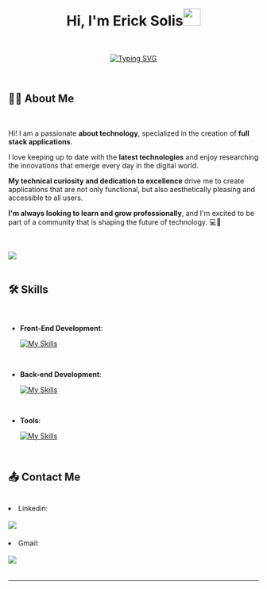 <h1 align="center"><b>Hi, I'm Erick Solis</b><img src="https://media.giphy.com/media/hvRJCLFzcasrR4ia7z/giphy.gif" width="35"></h1>
<!--  -->

<br>

<p align="center">
<a href="#"><img src="https://readme-typing-svg.herokuapp.com?font=Georgia&size=28&pause=1000&color=5A83BD&width=435&lines=Full+Stack+Developer...+%F0%9F%92%BB+" alt="Typing SVG" /></a>
</p>

<br>

## 👨‍💻 **About Me**

<br>

Hi! I am a passionate **about technology**, specialized in the creation of **full stack applications**.

I love keeping up to date with the **latest technologies** and enjoy researching the innovations that emerge every day in the digital world.

**My technical curiosity and dedication to excellence** drive me to create applications that are not only functional, but also aesthetically pleasing and accessible to all users.

**I'm always looking to learn and grow professionally**, and I'm excited to be part of a community that is shaping the future of technology. 💻🚀

<br>

<img src="https://user-images.githubusercontent.com/73097560/115834477-dbab4500-a447-11eb-908a-139a6edaec5c.gif"><br><br>

## 🛠 <b> Skills</b>

<br>

<p align="center">
    
- **Front-End Development**:
  <br>

  [![My Skills](https://skillicons.dev/icons?i=html,css,js)](#)

  <br>

- **Back-end Development**:
  <br>

  [![My Skills](https://skillicons.dev/icons?i=nodejs,java)](#)

  <br>

- **Tools**:
  <br>

  [![My Skills](https://skillicons.dev/icons?i=vscode,figma,postman,git,github)](#)

  <br>

## 📤 <b> Contact Me </b>

<br>
<li align='left'>
 Linkedin:
  <br>
  <br>
	  
 <a href="https://www.linkedin.com/in/ericksolisrojas">
	  <img src="https://skillicons.dev/icons?i=linkedin" />				
 </a>

</li>
<br>
<li align='left'>
 Gmail:
  <br>
  <br>
	  
 <a href="mailto:dev.ericksr.16@gmail.com">
    <img src="https://skillicons.dev/icons?i=gmail" />					
 </a>

</li>

<br>

---

<br>
